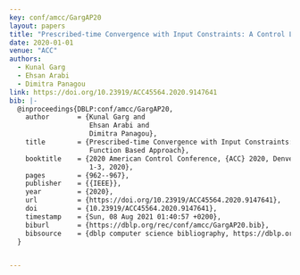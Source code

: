 ```yaml
---
key: conf/amcc/GargAP20
layout: papers
title: "Prescribed-time Convergence with Input Constraints: A Control Lyapunov Function Based Approach."
date: 2020-01-01
venue: "ACC"
authors:
  - Kunal Garg
  - Ehsan Arabi
  - Dimitra Panagou
link: https://doi.org/10.23919/ACC45564.2020.9147641
bib: |-
  @inproceedings{DBLP:conf/amcc/GargAP20,
    author       = {Kunal Garg and
                    Ehsan Arabi and
                    Dimitra Panagou},
    title        = {Prescribed-time Convergence with Input Constraints: {A} Control Lyapunov
                    Function Based Approach},
    booktitle    = {2020 American Control Conference, {ACC} 2020, Denver, CO, USA, July
                    1-3, 2020},
    pages        = {962--967},
    publisher    = {{IEEE}},
    year         = {2020},
    url          = {https://doi.org/10.23919/ACC45564.2020.9147641},
    doi          = {10.23919/ACC45564.2020.9147641},
    timestamp    = {Sun, 08 Aug 2021 01:40:57 +0200},
    biburl       = {https://dblp.org/rec/conf/amcc/GargAP20.bib},
    bibsource    = {dblp computer science bibliography, https://dblp.org}
  }


---
```

